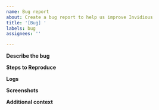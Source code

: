 ```yaml
---
name: Bug report
about: Create a bug report to help us improve Invidious
title: '[Bug] '
labels: bug
assignees: ''

---
```


<!--
  BEFORE TRYING TO REPORT A BUG:
 
  * Read the FAQ: https://docs.invidious.io/faq/!
  * Use the search function to check if there is already an issue open for your problem: https://github.com/search?q=repo%3Aiv-org%2Finvidious+replace+me+with+your+bug&type=issues!

  MAKE SURE TO FOLLOW THE TWO STEPS ABOVE BEFORE REPORTING A BUG. A BUG THAT ALREADY EXIST WILL IMMEDIATELY CLOSED.

  If you want to suggest a new feature please use "Feature request" instead
  If you want to suggest an enhancement to an existing feature please use "Enhancement" instead
-->


**Describe the bug**
<!-- A clear and concise description of what the bug is. -->

**Steps to Reproduce**
<!-- Steps to reproduce the behavior:
1. Go to '...'
2. Click on '....'
3. Scroll down to '....'
4. See error
-->

**Logs**
<!-- If applicable, copy the log that appear in the browser page where the error is reported. -->

**Screenshots**
<!-- If applicable, add screenshots to help explain your problem. -->

**Additional context**
<!-- Add any other context about the problem here.
 - Browser (if applicable):
 - OS (if applicable):
-->
